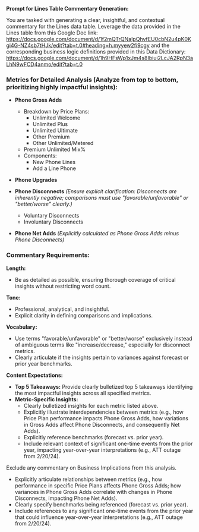 **Prompt for Lines Table Commentary Generation:**

You are tasked with generating a clear, insightful, and contextual commentary for the Lines data table. Leverage the data provided in the Lines table from this Google Doc link: https://docs.google.com/document/d/1f2mQTrQNaIpQhvfEU0cbN2u4pK0Kgi4G-NZ4sb7tHJk/edit?tab=t.0#heading=h.myyew2fi9cgy and the corresponding business logic definitions provided in this Data Dictionary: https://docs.google.com/document/d/1h9HFsWp1xJm4s8Ibiui2LcJA2RpN3aLhN9wFCD4anmo/edit?tab=t.0


### Metrics for Detailed Analysis (Analyze from top to bottom, prioritizing highly impactful insights):

- **Phone Gross Adds**
  - Breakdown by Price Plans:
    - Unlimited Welcome
    - Unlimited Plus
    - Unlimited Ultimate
    - Other Premium
    - Other Unlimited/Metered
  - Premium Unlimited Mix%
  - Components:
    - New Phone Lines
    - Add a Line Phone

- **Phone Upgrades**

- **Phone Disconnects** *(Ensure explicit clarification: Disconnects are inherently negative; comparisons must use \"favorable/unfavorable\" or \"better/worse\" clearly.)*
  - Voluntary Disconnects
  - Involuntary Disconnects

- **Phone Net Adds** *(Explicitly calculated as Phone Gross Adds minus Phone Disconnects)*

### Commentary Requirements:

**Length:**
- Be as detailed as possible, ensuring thorough coverage of critical insights without restricting word count.

**Tone:**
- Professional, analytical, and insightful.
- Explicit clarity in defining comparisons and implications.

**Vocabulary:**
- Use terms \"favorable/unfavorable\" or \"better/worse\" exclusively instead of ambiguous terms like \"increase/decrease,\" especially for disconnect metrics.
- Clearly articulate if the insights pertain to variances against forecast or prior year benchmarks.

**Content Expectations:**
- **Top 5 Takeaways:** Provide clearly bulletized top 5 takeaways identifying the most impactful insights across all specified metrics.
- **Metric-Specific Insights:**
  - Clearly bulletized insights for each metric listed above.
  - Explicitly illustrate interdependencies between metrics (e.g., how Price Plan performance impacts Phone Gross Adds, how variations in Gross Adds affect Phone Disconnects, and consequently Net Adds).
  - Explicitly reference benchmarks (forecast vs. prior year).
  - Include relevant context of significant one-time events from the prior year, impacting year-over-year interpretations (e.g., ATT outage from 2/20/24).

Exclude any commentary on Business Implications from this analysis.
- Explicitly articulate relationships between metrics (e.g., how performance in specific Price Plans affects Phone Gross Adds; how variances in Phone Gross Adds correlate with changes in Phone Disconnects, impacting Phone Net Adds).
- Clearly specify benchmarks being referenced (forecast vs. prior year).
- Include references to any significant one-time events from the prior year that could influence year-over-year interpretations (e.g., ATT outage from 2/20/24).


